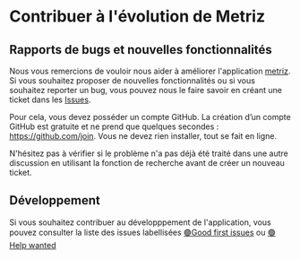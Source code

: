 # Contribuer à l'évolution de Metriz

## Rapports de bugs et nouvelles fonctionnalités

Nous vous remercions de vouloir nous aider à améliorer l'application [metriz](https://metriz.lasocietenouvelle.org/). 
Si vous souhaitez proposer de nouvelles fonctionnalités ou si vous souhaitez reporter un bug, vous pouvez nous le faire savoir en créant une ticket dans les [Issues](https://github.com/La-Societe-Nouvelle/LaSocieteNouvelle-METRIZ-WebApp/issues). 

Pour cela, vous devez posséder un compte GitHub. La création d’un compte GitHub est gratuite et ne prend que quelques secondes :  https://github.com/join.
Vous ne devez rien installer, tout se fait en ligne. 

N'hésitez pas à vérifier si le problème n'a pas déjà été traité dans une autre discussion en utilisant la fonction de recherche avant de créer un nouveau ticket. 

## Développement

Si vous souhaitez contribuer au développpement de l'application, vous pouvez consulter la liste des issues labellisées [🟣Good first issues](https://github.com/La-Societe-Nouvelle/LaSocieteNouvelle-METRIZ-WebApp/issues?q=is%3Aopen+is%3Aissue+label%3A%22good+first+issue%22) ou [🟢Help wanted](https://github.com/La-Societe-Nouvelle/LaSocieteNouvelle-METRIZ-WebApp/issues?q=is%3Aopen+is%3Aissue+label%3A%22help+wanted%22)


